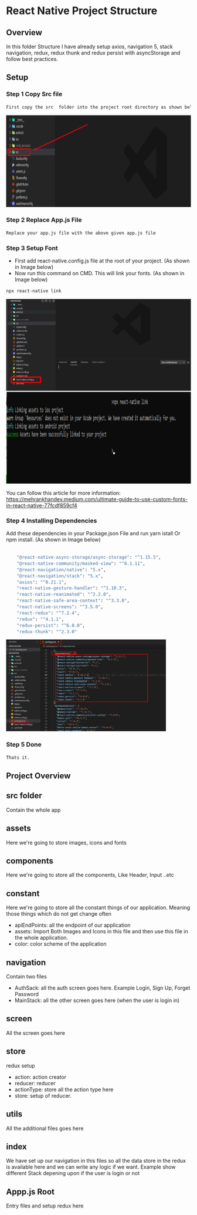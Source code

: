 # React Native Project Structure

## Overview

In this folder Structure I have already setup axios, navigation 5, stack navigation, redux, redux thunk and redux persist with asyncStorage and follow best practices.

## Setup

### Step 1 Copy Src file

```bash
First copy the src  folder into the project root directory as shown below
```

<img src="/1-ProjectStructure/screenshot/Screenshot_1.png" height="250" />

### Step 2 Replace App.js File

```bash
Replace your app.js file with the above given app.js file
```

### Step 3 Setup Font

- First add react-native.config.js file at the root of your project. (As shown in Image below)
- Now run this command on CMD. This will link your fonts. (As shown in Image below)

```bash
npx react-native link
```

<img src="/1-ProjectStructure/screenshot/Screenshot_2.png" height="250" />
<img src="/1-ProjectStructure/screenshot/Screenshot_4.png" height="250" />

You can follow this article for more information:
https://mehrankhandev.medium.com/ultimate-guide-to-use-custom-fonts-in-react-native-77fcdf859cf4

### Step 4 Installing Dependencies

Add these dependencies in your Package.json File and run yarn istall Or npm install. (As shown in Image below)

```bash

    "@react-native-async-storage/async-storage": "^1.15.5",
    "@react-native-community/masked-view": "^0.1.11",
    "@react-navigation/native": "5.x",
    "@react-navigation/stack": "5.x",
    "axios": "^0.21.1",
    "react-native-gesture-handler": "^1.10.3",
    "react-native-reanimated": "^2.2.0",
    "react-native-safe-area-context": "^3.3.0",
    "react-native-screens": "^3.5.0",
    "react-redux": "^7.2.4",
    "redux": "^4.1.1",
    "redux-persist": "^6.0.0",
    "redux-thunk": "^2.3.0"
```

<img src="/1-ProjectStructure/screenshot/Screenshot_3.png" height="250" />

### Step 5 Done

```bash
Thats it.
```

## Project Overview

## src folder

Contain the whole app

## assets

Here we're going to store images, icons and fonts

## components

Here we're going to store all the components, Like Header, Input ..etc

## constant

Here we're going to store all the constant things of our application. Meaning those things which do not get change often

- apiEndPoints: all the endpoint of our application
- assets: Import Both Images and Icons in this file and then use this file in the whole application.
- color: color scheme of the application

## navigation

Contain two files

- AuthSack: all the auth screen goes here. Example Login, Sign Up, Forget Password
- MainStack: all the other screen goes here (when the user is login in)

## screen

All the screen goes here

## store

redux setup

- action: action creator
- reducer: reducer
- actionType: store all the action type here
- store: setup of reducer.

## utils

All the additional files goes here

## index

We have set up our navigation in this files so all the data store in the redux is available here and we can write any logic if we want.
Example show different Stack depening upon if the user is login or not

## Appp.js Root

Entry files and setup redux here

